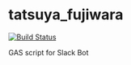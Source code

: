 # tatsuya_fujiwara

[![Build Status](https://travis-ci.org/nekottyo/tatsuya_fujiwara.svg?branch=master)](https://travis-ci.org/nekottyo/tatsuya_fujiwara)

GAS script for Slack Bot
